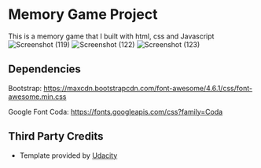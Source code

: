 # Memory Game Project
This is a memory game that I built with html, css and Javascript
![Screenshot (119)](https://user-images.githubusercontent.com/28659463/62443973-953a2200-b75c-11e9-8a9a-688e2b936446.png)
![Screenshot (122)](https://user-images.githubusercontent.com/28659463/62443974-966b4f00-b75c-11e9-9a5a-54f436416e38.png)
![Screenshot (123)](https://user-images.githubusercontent.com/28659463/62443975-966b4f00-b75c-11e9-8b38-e5d21c88e417.png)

## Dependencies

Bootstrap: https://maxcdn.bootstrapcdn.com/font-awesome/4.6.1/css/font-awesome.min.css

Google Font Coda: https://fonts.googleapis.com/css?family=Coda

## Third Party Credits
* Template provided by [Udacity](https://github.com/udacity/fend-project-memory-game)
